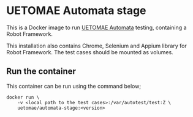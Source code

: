 # UETOMAE Automata stage

This is a Docker image to run [UETOMAE Automata](https://github.com/uetomae/automata) testing,
containing a Robot Framework.

This installation also contains Chrome, Selenium and Appium library for Robot Framework. The test
cases should be mounted as volumes.

## Run the container

This container can be run using the command below;

```
docker run \
    -v <local path to the test cases>:/var/autotest/test:Z \
    uetomae/automata-stage:<version>
```
